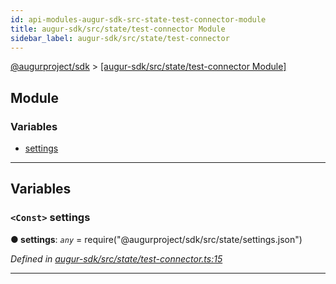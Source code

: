 ```yaml
---
id: api-modules-augur-sdk-src-state-test-connector-module
title: augur-sdk/src/state/test-connector Module
sidebar_label: augur-sdk/src/state/test-connector
---
```


[@augurproject/sdk](api-readme.md) > [[augur-sdk/src/state/test-connector Module]](api-modules-augur-sdk-src-state-test-connector-module.md)

## Module

### Variables

* [settings](api-modules-augur-sdk-src-state-test-connector-module.md#settings)

---

## Variables

<a id="settings"></a>

### `<Const>` settings

**● settings**: *`any`* =  require("@augurproject/sdk/src/state/settings.json")

*Defined in [augur-sdk/src/state/test-connector.ts:15](https://github.com/AugurProject/augur/blob/304ca83772/packages/augur-sdk/src/state/test-connector.ts#L15)*

___

